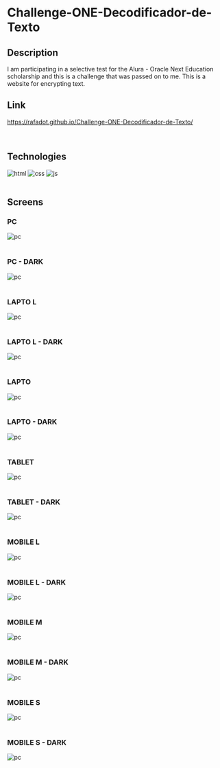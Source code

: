 # Challenge-ONE-Decodificador-de-Texto

## Description
I am participating in a selective test for the Alura - Oracle Next Education scholarship and this is a challenge that was passed on to me. This is a website for encrypting text.

## Link
https://rafadot.github.io/Challenge-ONE-Decodificador-de-Texto/

<br>

## Technologies
<div>
     <img src="https://img.shields.io/badge/HTML5-E34F26?style=for-the-badge&logo=html5&logoColor=white" alt="html">
     <img src = "https://img.shields.io/badge/CSS3-1572B6?style=for-the-badge&logo=css3&logoColor=white" alt = "css">
     <img src = "https://img.shields.io/badge/JavaScript-F7DF1E?style=for-the-badge&logo=javascript&logoColor=black" alt = "js">
     <br>
</div>

<br>

## Screens

<div>
    <h3><strong>PC</strong></h3>
    <img src="./images/readme/pc.png" alt = "pc">
    <br></br>
    <h3><strong>PC - DARK</strong></h3>
    <img src="./images/readme/pc-dark.png" alt = "pc">
    <br></br>
</div>

<div>
    <h3><strong>LAPTO L</strong></h3>
    <img src="./images/readme/laptop-l.png" alt = "pc">
    <br></br>
    <h3><strong>LAPTO L - DARK</strong></h3>
    <img src="./images/readme/laptop-l-dark.png" alt = "pc">
    <br></br>
</div>

<div>
    <h3><strong>LAPTO</strong></h3>
    <img src="./images/readme/laptop.png" alt = "pc">
    <br></br>
    <h3><strong>LAPTO - DARK</strong></h3>
    <img src="./images/readme/laptop-dark.png" alt = "pc">
    <br></br>
</div>

<div>
    <h3><strong>TABLET</strong></h3>
    <img src="./images/readme/tablet.png" alt = "pc">
    <br></br>
    <h3><strong>TABLET - DARK</strong></h3>
    <img src="./images/readme/tablet-dark.png" alt = "pc">
    <br></br>
</div>

<div>
    <h3><strong>MOBILE L</strong></h3>
    <img src="./images/readme/mobile-l.png" alt = "pc">
    <br></br>
    <h3><strong>MOBILE L - DARK</strong></h3>
    <img src="./images/readme/mobile-l-dark.png" alt = "pc">
    <br></br>
</div>

<div>
    <h3><strong>MOBILE M</strong></h3>
    <img src="./images/readme/mobile-m.png" alt = "pc">
    <br></br>
    <h3><strong>MOBILE M - DARK</strong></h3>
    <img src="./images/readme/mobile-m-dark.png" alt = "pc">
    <br></br>
</div>

<div>
    <h3><strong>MOBILE S</strong></h3>
    <img src="./images/readme/mobile-s.png" alt = "pc">
    <br></br>
    <h3><strong>MOBILE S - DARK</strong></h3>
    <img src="./images/readme/mobile-s-dark.png" alt = "pc">
    <br></br>
</div>
